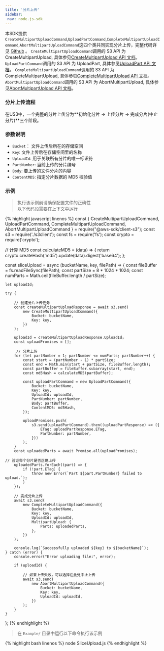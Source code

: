 ```yaml
---
title: '分片上传'
sidebar:
 nav: node.js-sdk
---
```

本SDK提供`CreateMultipartUploadCommand`,`UploadPartCommand`,`CompleteMultipartUploadCommand`,`AbortMultipartUploadCommand`这四个类共同实现分片上传，完整代码详见 [Github](https://github.com/aws/aws-sdk-js-v3/tree/main/clients/client-s3/src/commands) 。
`CreateMultipartUploadCommand`调用的 S3 API 为 CreateMultipartUpload, 具体参见[CreateMultipartUpload API 文档](https://docs.aws.amazon.com/AmazonS3/latest/API/API_CreateMultipartUpload.html)。
`UploadPartCommand`调用的 S3 API 为 UploadPart, 具体参见[UploadPart API 文档](https://docs.aws.amazon.com/AmazonS3/latest/API/API_UploadPart.html)。
`CompleteMultipartUploadCommand`调用的 S3 API 为 CompleteMultipartUpload, 具体参见[CompleteMultipartUpload API 文档](https://docs.aws.amazon.com/AmazonS3/latest/API/API_CompleteMultipartUpload.html)。
`AbortMultipartUploadCommand`调用的 S3 API 为 AbortMultipartUpload, 具体参见[AbortMultipartUpload API 文档](https://docs.aws.amazon.com/AmazonS3/latest/API/API_AbortMultipartUpload.html)。


### 分片上传流程
在US3中，一个完整的分片上传分为**初始化分片 -> 上传分片 -> 完成分片(中止分片)**三个阶段。


### 参数说明
- `Bucket`： 文件上传后所在的存储空间
- `Key`: 文件上传后在存储空间里的名称
- `UploadId`: 用于关联所有分片的唯一标识符
- `PartNumber`: 当前上传的分片编号
- `Body`: 要上传的文件分片的内容
- `ContentMD5`: 指定分片数据的 MD5 校验值

### 示例
> 执行该示例前请确保配置文件的正确性<br>以下代码段需要在上下文中运行

<div class="copyable" markdown="1">
{% highlight javascript linenos %}
const {
    CreateMultipartUploadCommand,
    UploadPartCommand,
    CompleteMultipartUploadCommand,
    AbortMultipartUploadCommand
} = require("@aws-sdk/client-s3");
const s3 = require('./s3client');
const fs = require('fs');
const crypto = require('crypto');

// 计算 MD5
const calculateMD5 = (data) => {
    return crypto.createHash('md5').update(data).digest('base64');
};

const sliceUpload = async (bucketName, key, filePath) => {
    const fileBuffer = fs.readFileSync(filePath);
    const partSize = 8 * 1024 * 1024;
    const numParts = Math.ceil(fileBuffer.length / partSize);
    
    let uploadId;

    try {
    
        // 创建分片上传任务
        const createMultipartUploadResponse = await s3.send(
            new CreateMultipartUploadCommand({
                Bucket: bucketName,
                Key: key,
            })
        );

        uploadId = createMultipartUploadResponse.UploadId;
        const uploadPromises = [];
        
         // 分片上传
        for (let partNumber = 1; partNumber <= numParts; partNumber++) {
            const start = (partNumber - 1) * partSize;
            const end = Math.min(start + partSize, fileBuffer.length);
            const partBuffer = fileBuffer.subarray(start, end);
            const md5Hash = calculateMD5(partBuffer);

            const uploadPartCommand = new UploadPartCommand({
                Bucket: bucketName,
                Key: key,
                UploadId: uploadId,
                PartNumber: partNumber,
                Body: partBuffer,
                ContentMD5: md5Hash,
            });

            uploadPromises.push(
                s3.send(uploadPartCommand).then((uploadPartResponse) => ({
                    ETag: uploadPartResponse.ETag,
                    PartNumber: partNumber,
                }))
            );
        }
        const uploadedParts = await Promise.all(uploadPromises);
        
    // 验证每个分片是否正确上传
        uploadedParts.forEach((part) => {
            if (!part.ETag) {
                throw new Error(`Part ${part.PartNumber} failed to upload.`);
            }
        });
        
        // 完成分片上传
        await s3.send(
            new CompleteMultipartUploadCommand({
                Bucket: bucketName,
                Key: key,
                UploadId: uploadId,
                MultipartUpload: {
                    Parts: uploadedParts,
                },
            })
        );

        console.log(`Successfully uploaded ${key} to ${bucketName}`);
    } catch (error) {
        console.error("Error uploading file:", error);

        if (uploadId) {
        
            // 如果上传失败，可以选择在此处中止上传
            await s3.send(
                new AbortMultipartUploadCommand({
                    Bucket: bucketName,
                    Key: key,
                    UploadId: uploadId,
                })
            );
        }
    }
};
{% endhighlight %}
</div>

> 在 `Example/` 目录中运行以下命令执行该示例
<div class="copyable" markdown="1">
{% highlight bash linenos %}
node SliceUpload.js <bucketName> <keyName> <filePath>
{% endhighlight %}
</div>
